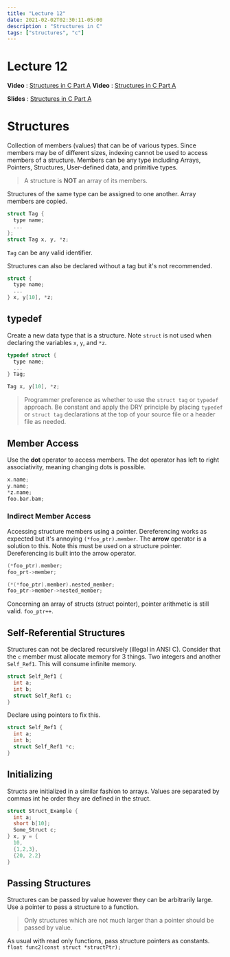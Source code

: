```yaml
---
title: "Lecture 12"
date: 2021-02-02T02:30:11-05:00
description : "Structures in C"
tags: ["structures", "c"]
---
```


# Lecture 12
**Video** : [Structures in C Part A](https://osu.zoom.us/rec/play/e24m9bFixu0j1aqBjUMicc_K4KQsl3kfX-feEDOz8mVxby-1osBgjWIgtEO5jHPNG6yQR7nu2e3Nd1ti.yCXnMRpifBHNfI0-?continueMode=true&_x_zm_rtaid=-TWha3VKT8KsS_LliFbwLw.1612734115477.eaa04ae0e2c9d8ea90808a799fd75234&_x_zm_rhtaid=276)
**Video** : [Structures in C Part A](https://osu.zoom.us/rec/play/CxBlkW8KC64SvBvOf1Kk2hnGBgwS9dkqVLo5CdNUpV281j24n-43fT8L5BkXv0FyBNor31Plo2oUfDZ6.qawAHFgoua3Rcju6?continueMode=true&_x_zm_rtaid=QnanR12eTGeMm7jaSafqzQ.1612742401686.41ef499faa518ddc2dadc72e0ff1bdc0&_x_zm_rhtaid=688)

**Slides** : [Structures in C Part A](https://osu.instructure.com/courses/95904/files/folder/Class%20slides?preview=29100219)

# Structures
Collection of members (values) that can be of various types. Since members may be of different sizes, indexing cannot be used to access members of a structure. Members can be any type including Arrays, Pointers, Structures, User-defined data, and primitive types.

> A structure is **NOT** an array of its members.

Structures of the same type can be assigned to one another. Array members are copied.

``` c
struct Tag {
  type name;
  ...
};
struct Tag x, y, *z;
```

`Tag` can be any valid identifier.

Structures can also be declared without a tag but it's not recommended.

``` c
struct {
  type name;
  ...
} x, y[10], *z;
```

## typedef
Create a new data type that is a structure. Note `struct` is not used when declaring the variables `x`, `y`, and `*z`.

``` c
typedef struct {
  type name;
  ...
} Tag;

Tag x, y[10], *z;
```

> Programmer preference as whether to use the `struct tag` or `typedef` approach. Be constant and apply the DRY principle by placing `typedef` or `struct tag` declarations at the top of your source file or a header file as needed.

## Member Access
Use the **dot** operator to access members. The dot operator has left to right associativity, meaning changing dots is possible.

``` c
x.name;
y.name;
*z.name;
foo.bar.bam;
```

### Indirect Member Access
Accessing structure members using a pointer. Dereferencing works as expected but it's annoying `(*foo_ptr).member`. The **arrow** operator is a solution to this. Note this must be used on a structure pointer. Dereferencing is built into the arrow operator.

``` c
(*foo_ptr).member;
foo_prt->member;

(*(*foo_ptr).member).nested_member;
foo_ptr->member->nested_member;
```

Concerning an array of structs (struct pointer), pointer arithmetic is still valid. `foo_ptr++`.

## Self-Referential Structures
Structures can not be declared recursively (illegal in ANSI C). Consider that the `c` member must allocate memory for 3 things. Two integers and another `Self_Ref1`. This will consume infinite memory.

``` c
struct Self_Ref1 {
  int a;
  int b;
  struct Self_Ref1 c;
}
```

Declare using pointers to fix this.
``` c
struct Self_Ref1 {
  int a;
  int b;
  struct Self_Ref1 *c;
}
```

## Initializing
Structs are initialized in a similar fashion to arrays. Values are separated by commas int he order they are defined in the struct.

``` c
struct Struct_Example {
  int a;
  short b[10];
  Some_Struct c;
} x, y = {
  10,
  {1,2,3},
  {20, 2.2}
}
```

## Passing Structures
Structures can be passed by value however they can be arbitrarily large. Use a pointer to pass a structure to a function.

> Only structures which are not much larger than a pointer should be passed by value.

As usual with read only functions, pass structure pointers as constants. `float func2(const struct *structPtr);`